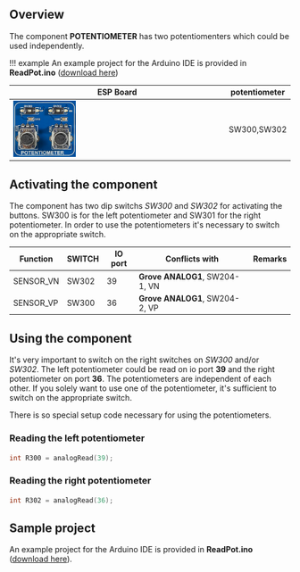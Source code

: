 ## Overview

The component **POTENTIOMETER** has two potentiomenters which could be used independently.

!!! example
    An example project for the Arduino IDE is provided in **ReadPot.ino** ([download here](../../source/esp32/ReadPot/ReadPot.ino))

ESP Board | potentiometer
--- | ---
<img src="/images/esp32/block_potentiometer.png"  width="30%"> | SW300,SW302

## Activating the component
The component has two dip switchs *SW300* and *SW302* for activating the buttons. SW300 is for the left potentiometer and SW301 for the right potentiometer. In order to use the potentiometers it's necessary to switch on the appropriate switch.

|Function|SWITCH|IO port|Conflicts with|Remarks|
|-----|-----|-----|-----|-----|
|SENSOR_VN|SW302|39|**Grove ANALOG1**, SW204-1, VN| |
|SENSOR_VP|SW300|36|**Grove ANALOG1**, SW204-2, VP| |

## Using the component

It's very important to switch on the right switches on *SW300* and/or *SW302*. The left potentiometer could be read on io port **39** and the right potentiometer on port **36**. The potentiometers are independent of each other. If you solely want to use one of the potentiometer, it's sufficient to switch on the appropriate switch.

There is so special setup code necessary for using the potentiometers.

### Reading the left potentiometer

```c
int R300 = analogRead(39);
```

### Reading the right potentiometer

```c
int R302 = analogRead(36);
```

## Sample project

An example project for the Arduino IDE is provided in **ReadPot.ino** ([download here](../../source/esp32/ReadPot/ReadPot.ino)).

